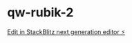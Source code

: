 # qw-rubik-2

[Edit in StackBlitz next generation editor ⚡️](https://stackblitz.com/~/github.com/amithcabraal/qw-rubik-2)